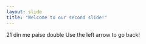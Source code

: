 ```yaml
---
layout: slide
title: "Welcome to our second slide!"
---
```

21 din me paise double
Use the left arrow to go back!
